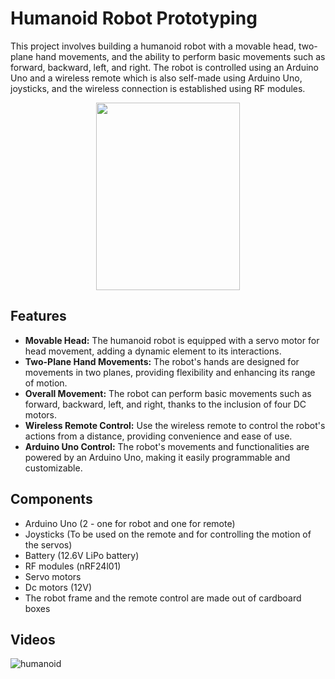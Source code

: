 # Humanoid Robot Prototyping
This project involves building a humanoid robot with a movable head, two-plane hand movements, and the ability to perform basic movements such as forward, backward, left, and right. The robot is controlled using an Arduino Uno and a wireless remote which is also self-made using Arduino Uno, joysticks, and the wireless connection is established using RF modules.

<p align="center">
  <img width = "230" height = "300" src="https://github.com/shryam102/Humanoid-Robot/assets/78613519/27b388f5-dd21-402d-9d58-0becb9cfb7b4">
</p>

## Features
* **Movable Head:** The humanoid robot is equipped with a servo motor for head movement, adding a dynamic element to its interactions.
* **Two-Plane Hand Movements:** The robot's hands are designed for movements in two planes, providing flexibility and enhancing its range of motion.
* **Overall Movement:** The robot can perform basic movements such as forward, backward, left, and right, thanks to the inclusion of four DC motors.
* **Wireless Remote Control:** Use the wireless remote to control the robot's actions from a distance, providing convenience and ease of use.
* **Arduino Uno Control:** The robot's movements and functionalities are powered by an Arduino Uno, making it easily programmable and customizable.

## Components
* Arduino Uno (2 - one for robot and one for remote)
* Joysticks (To be used on the remote and for controlling the motion of the servos)
* Battery (12.6V LiPo battery)
* RF modules (nRF24l01)
* Servo motors
* Dc motors (12V)
* The robot frame and the remote control are made out of cardboard boxes

## Videos 
![humanoid](https://github.com/shryam102/Humanoid-Robot/assets/78613519/36d520f0-1b3e-48b9-9ee9-e2e917773a62)


